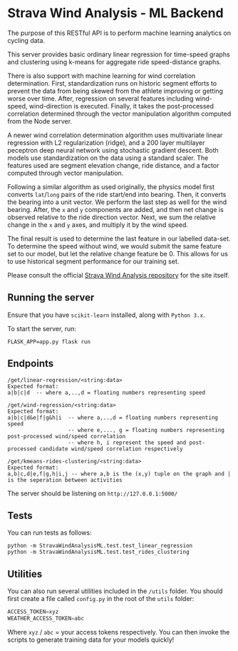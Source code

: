 # Strava Wind Analysis - ML Backend

The purpose of this RESTful API is to perform machine learning analytics on cycling data.


This server provides basic ordinary linear regression for time-speed graphs and clustering using k-means for aggregate ride speed-distance graphs. 


There is also support with machine learning for wind correlation determination. First, standardization runs on historic segment efforts to prevent the data from being skewed from the athlete improving or getting worse over time. After, regression on several features including wind-speed, wind-direction is executed. Finally, it takes the post-processed correlation determined through the vector manipulation algorithm computed from the Node server.


A newer wind correlation determination algorithm uses multivariate linear regression with L2 regularization (ridge), and a 200 layer multilayer peceptron deep neural network using stochastic gradient descent. Both models use standardization on the data using a standard scaler. The features used are segment elevation change, ride distance, and a factor computed through vector manipulation.


Following a similar algorithm as used originally, the physics model first converts `lat`/`long` pairs of the ride start/end into bearing. Then, it converts the bearing into a unit vector. We perform the last step as well for the wind bearing. After, the `x` and `y` components are added, and then net change is observed relative to the ride direction vector. Next, we sum the relative change in the `x` and `y` axes, and multiply it by the wind speed.


The final result is used to determine the last feature in our labelled data-set. To determine the speed without wind, we would submit the same feature set to our model, but let the relative change feature be 0. This allows for us to use historical segment performance for our training set.


Please consult the official [Strava Wind Analysis repository](https://github.com/MathBunny/strava-wind-analysis) for the site itself.


## Running the server
Ensure that you have `scikit-learn` installed, along with `Python 3.x`. 

To start the server, run:
```
FLASK_APP=app.py flask run
```

## Endpoints
```
/get/linear-regression/<string:data>
Expected format:
a|b|c|d  -- where a,..,d = floating numbers representing speed
```

```
/get/wind-regression/<string:data>
Expected format:
a|b|c|d&e|f|g&h|i  -- where a,..,d = floating numbers representing speed
                   -- where e,..., g = floating numbers representing post-processed wind/speed correlation
                   -- where h, i represent the speed and post-processed candidate wind/speed correlation respectively
```

```
/get/kmeans-rides-clustering/<string:data>
Expected format:
a,b|c,d|e,f|g,h|i,j -- where a,b is the (x,y) tuple on the graph and | is the seperation between activities
```

The server should be listening on `http://127.0.0.1:5000/`

## Tests

You can run tests as follows:
```shell
python -m StravaWindAnalysisML.test.test_linear_regression
python -m StravaWindAnalysisML.test.test_rides_clustering
```

## Utilities

You can also run several utilities included in the `/utils` folder. You should first create a file called `config.py` in the root of the `utils` folder:
```python
ACCESS_TOKEN=xyz
WEATHER_ACCESS_TOKEN=abc
```

Where `xyz` / `abc` = your access tokens respectively. You can then invoke the scripts to generate training data for your models quickly!